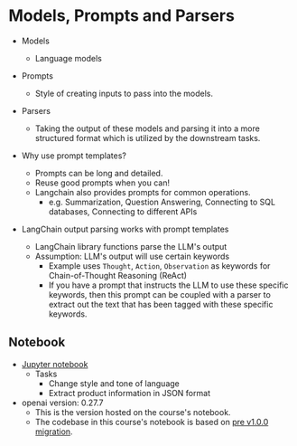 # Models, Prompts and Parsers

- Models
  - Language models
- Prompts
  - Style of creating inputs to pass into the models.
- Parsers
  - Taking the output of these models and parsing it into a more structured format which is utilized by the downstream tasks.

- Why use prompt templates?
  - Prompts can be long and detailed.
  - Reuse good prompts when you can!
  - Langchain also provides prompts for common operations.
    - e.g. Summarization, Question Answering, Connecting to SQL databases, Connecting to different APIs

- LangChain output parsing works with prompt templates
  - LangChain library functions parse the LLM's output
  - Assumption: LLM's output will use certain keywords
    - Example uses `Thought`, `Action`, `Observation` as keywords for Chain-of-Thought Reasoning (ReAct)
    - If you have a prompt that instructs the LLM to use these specific keywords, then this prompt can be coupled with a parser to extract out the text that has been tagged with these specific keywords.

## Notebook

- [Jupyter notebook](../code/L1-Model_prompt_parser.ipynb)
  - Tasks
    - Change style and tone of language
    - Extract product information in JSON format
- openai version: 0.27.7
  - This is the version hosted on the course's notebook.
  - The codebase in this course's notebook is based on [pre v1.0.0 migration](https://github.com/openai/openai-python/discussions/742).

